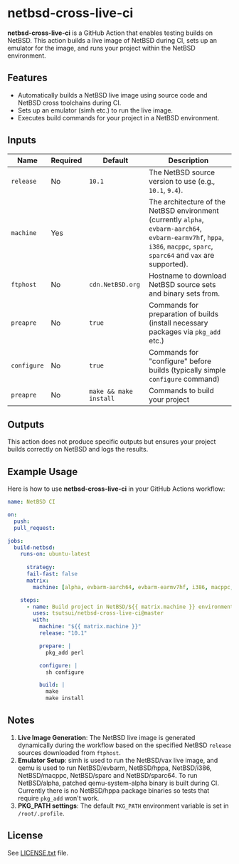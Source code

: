 # netbsd-cross-live-ci

**netbsd-cross-live-ci** is a GitHub Action that enables testing builds on NetBSD.
This action builds a live image of NetBSD during CI, sets up an emulator for the image,
and runs your project within the NetBSD environment.

## Features
- Automatically builds a NetBSD live image using source code and NetBSD cross toolchains during CI.
- Sets up an emulator (simh etc.) to run the live image.
- Executes build commands for your project in a NetBSD environment.

## Inputs

| Name           | Required | Default         | Description                                                      |
|----------------|----------|-----------------|------------------------------------------------------------------|
| `release`      | No       | `10.1`          | The NetBSD source version to use (e.g., `10.1`, `9.4`). |
| `machine`      | Yes      |                 | The architecture of the NetBSD environment (currently `alpha`, `evbarm-aarch64`, `evbarm-earmv7hf`, `hppa`, `i386`, `macppc`, `sparc`, `sparc64` and `vax` are supported). |
| `ftphost`      | No       | `cdn.NetBSD.org`| Hostname to download NetBSD source sets and binary sets from.  |
| `preapre`      | No       | `true`          | Commands for preparation of builds (install necessary packages via `pkg_add` etc.) |
| `configure`    | No       | `true`          | Commands for "configure" before builds (typically simple `configure` command) |
| `preapre`      | No       | `make && make install`| Commands to build your project |

## Outputs

This action does not produce specific outputs but ensures your project builds correctly on NetBSD and logs the results.

## Example Usage

Here is how to use **netbsd-cross-live-ci** in your GitHub Actions workflow:

```yaml
name: NetBSD CI

on:
  push:
  pull_request:

jobs:
  build-netbsd:
    runs-on: ubuntu-latest
    
      strategy:
      fail-fast: false
      matrix:
        machine: [alpha, evbarm-aarch64, evbarm-earmv7hf, i386, macppc, sparc, sparc64, vax]

    steps:
      - name: Build project in NetBSD/${{ matrix.machine }} environment
        uses: tsutsui/netbsd-cross-live-ci@master
        with:
          machine: "${{ matrix.machine }}"
          release: "10.1"

          prepare: |
            pkg_add perl

          configure: |
            sh configure

          build: |
            make
            make install

```

## Notes
1. **Live Image Generation**: The NetBSD live image is generated dynamically during the workflow based on the specified NetBSD `release` sources downloaded from `ftphost`.
2. **Emulator Setup**: simh is used to run the NetBSD/vax live image, and qemu is used to run NetBSD/evbarm, NetBSD/hppa, NetBSD/i386, NetBSD/macppc, NetBSD/sparc and NetBSD/sparc64. To run NetBSD/alpha, patched qemu-system-alpha binary is built during CI. Currently there is no NetBSD/hppa package binaries so tests that require `pkg_add` won't work.
3. **PKG_PATH settings**: The default `PKG_PATH` environment variable is set in `/root/.profile`.

## License
See [LICENSE.txt](LICENSE.txt) file.

